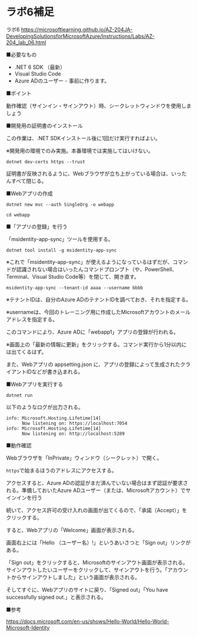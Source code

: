 # ラボ6補足

ラボ6
https://microsoftlearning.github.io/AZ-204JA-DevelopingSolutionsforMicrosoftAzure/Instructions/Labs/AZ-204_lab_06.html

■必要なもの

- .NET 6 SDK （最新）
- Visual Studio Code
- Azure ADのユーザー - 事前に作ります。

■ポイント

動作確認（サインイン・サインアウト）時、シークレットウィンドウを使用しましょう

■開発用の証明書のインストール

この作業は、.NET SDKインストール後に1回だけ実行すればよい。

※開発用の環境でのみ実施。本番環境では実施してはいけない。

```
dotnet dev-certs https --trust
```

証明書が反映されるように、Webブラウザが立ち上がっている場合は、いったんすべて閉じる。

■Webアプリの作成

```
dotnet new mvc --auth SingleOrg -o webapp

cd webapp
```


■「アプリの登録」を行う

「msidentity-app-sync」ツールを使用する。

```
dotnet tool install -g msidentity-app-sync
```

※これで「msidentity-app-sync」が使えるようになっているはずだが、コマンドが認識されない場合はいったんコマンドプロンプト（や、PowerShell、Terminal、Visual Studio Code等）を閉じて、開き直す。

```
msidentity-app-sync --tenant-id aaaa --username bbbb
```

※テナントIDは、自分のAzure ADのテナントIDを調べておき、それを指定する。

※usernameは、今回のトレーニング用に作成したMicrosoftアカウントのメールアドレスを指定する。

このコマンドにより、Azure ADに「webapp1」アプリの登録が行われる。

※画面上の「最新の情報に更新」をクリックする。コマンド実行から1分以内には出てくるはず。

また、Webアプリの appsetting.json に、アプリの登録によって生成されたクライアントIDなどが書き込まれる。

■Webアプリを実行する

```
dotnet run
```

以下のようなログが出力される。

```
info: Microsoft.Hosting.Lifetime[14]
      Now listening on: https://localhost:7054
info: Microsoft.Hosting.Lifetime[14]
      Now listening on: http://localhost:5289
```

■動作確認

Webブラウザを「InPrivate」ウィンドウ（シークレット）で開く。

`https`で始まるほうのアドレスにアクセスする。

アクセスすると、Azure ADの認証がまだ済んでいない場合はまず認証が要求される。準備しておいたAzure ADユーザー（または、Microsoftアカウント）でサインインを行う

続いて、アクセス許可の受け入れの画面が出てくるので、「承諾（Accept）」をクリックする。

すると、Webアプリの「Welcome」画面が表示される。

画面右上には「Hello （ユーザー名）!」というあいさつと「Sign out」リンクがある。

「Sign out」をクリックすると、Microsoftのサインアウト画面が表示される。サインアウトしたいユーザーをクリックして、サインアウトを行う。「アカウントからサインアウトしました」という画面が表示される。

そしてすぐに、Webアプリのサイトに戻り、「Signed out」「You have successfully signed out.」と表示される。


■参考

https://docs.microsoft.com/en-us/shows/Hello-World/Hello-World-Microsoft-Identity
